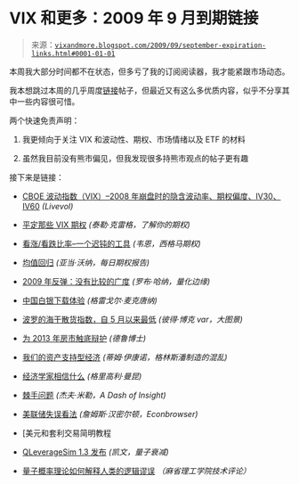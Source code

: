<!--yml

类别：未分类

日期：2024-05-18 17:29:09

-->

# VIX 和更多：2009 年 9 月到期链接

> 来源：[`vixandmore.blogspot.com/2009/09/september-expiration-links.html#0001-01-01`](http://vixandmore.blogspot.com/2009/09/september-expiration-links.html#0001-01-01)

本周我大部分时间都不在状态，但多亏了我的订阅阅读器，我才能紧跟市场动态。

我本想跳过本周的几乎周度[链接](http://vixandmore.blogspot.com/search/label/links)帖子，但最近又有这么多优质内容，似乎不分享其中一些内容很可惜。

两个快速免责声明：

1.  我更倾向于关注 VIX 和波动性、期权、市场情绪以及 ETF 的材料

1.  虽然我目前没有熊市偏见，但我发现很多持熊市观点的帖子更有趣

接下来是链接：

+   [CBOE 波动指数（VIX）–2008 年崩盘时的隐含波动率、期权偏度、IV30、IV60](http://livevol.blogspot.com/2009/09/cboe-volatility-index-vix-implied.html) *(Livevol)*

+   [平定那些 VIX 期权](http://tylerstrading.blogspot.com/2009/09/settlin-them-vix-options.html) *(泰勒·克雷格，了解你的期权)*

+   [看涨/看跌比率–一个迟钝的工具](http://sigmaoptions.blogspot.com/2009/09/putcall-ratio-blunt-tool.html) *(韦恩，西格马期权)*

+   [均值回归](http://dailyoptionsreport.com/blog/post/reversion-from-the-mean/) *(亚当·沃纳，每日期权报告)*

+   [2009 年反弹：没有比较的广度](http://quantifiableedges.blogspot.com/2009/09/2009-rally-breadth-without-compare.html) *(罗布·哈纳，量化边缘)*

+   [中国白银下载体验](http://gregor.us/psychology/the-chinese-silver-download-experience/) *(格雷戈尔·麦克唐纳)*

+   [波罗的海干散货指数，自 5 月以来最低](http://www.ritholtz.com/blog/2009/09/baltic-dry-index-lowest-since-may/) *(彼得·博克 var，大图景)*

+   [为 2013 年房市触底辩护](http://drduru.com/onetwentytwo/2009/09/16/housing-bottom-2013/) *(德鲁博士)*

+   [我们的资产支持型经济](http://themessthatgreenspanmade.blogspot.com/2009/09/our-asset-backed-economy.html) *(蒂姆·伊康诺，格林斯潘制造的混乱)*

+   [经济学家相信什么](http://gregmankiw.blogspot.com/2009/09/what-economists-believe.html) *(格里高利·曼昆)*

+   [棘手问题](http://oldprof.typepad.com/a_dash_of_insight/2009/09/thorny-questions.html) *(杰夫·米勒，A Dash of Insight)*

+   [美联储失误看法](http://www.econbrowser.com/archives/2009/09/scott_sumner_on.html) *(詹姆斯·汉密尔顿，Econbrowser)*

+   [美元和套利交易简明教程

+   [QLeverageSim 1.3 发布](http://blog.quantumfading.com/2009/09/16/qleveragesim-13-released/) *(凯文，量子衰减)*

+   [量子概率理论如何解释人类的逻辑谬误](http://www.technologyreview.com/blog/arxiv/24124/) *（麻省理工学院技术评论）*
